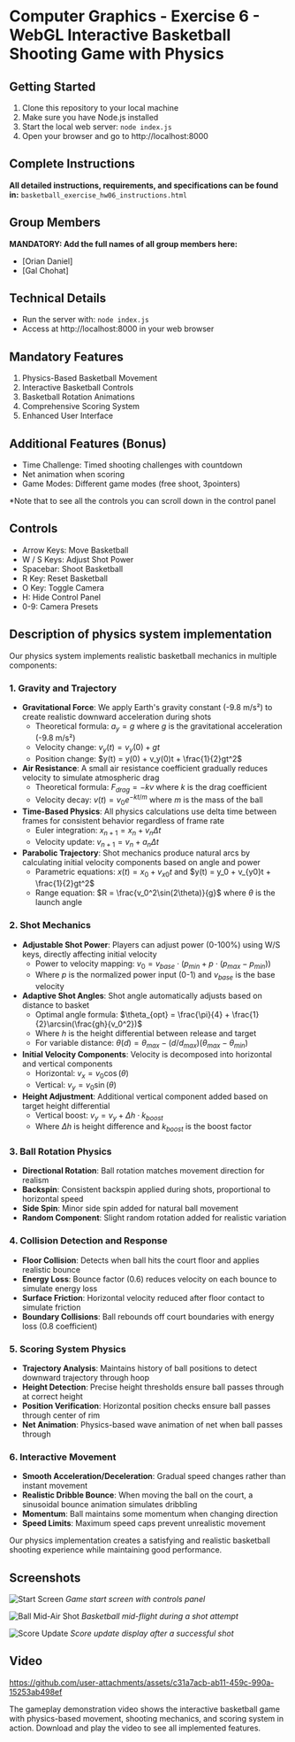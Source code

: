 # Computer Graphics - Exercise 6 - WebGL Interactive Basketball Shooting Game with Physics

## Getting Started
1. Clone this repository to your local machine
2. Make sure you have Node.js installed
3. Start the local web server: `node index.js`
4. Open your browser and go to http://localhost:8000

## Complete Instructions
**All detailed instructions, requirements, and specifications can be found in:**
`basketball_exercise_hw06_instructions.html`

## Group Members
**MANDATORY: Add the full names of all group members here:**
- [Orian Daniel]
- [Gal Chohat]

## Technical Details
- Run the server with: `node index.js`
- Access at http://localhost:8000 in your web browser

## Mandatory Features
1. Physics-Based Basketball Movement
2. Interactive Basketball Controls
3. Basketball Rotation Animations
4. Comprehensive Scoring System
5. Enhanced User Interface

## Additional Features (Bonus)
- Time Challenge: Timed shooting challenges with countdown
- Net animation when scoring
- Game Modes: Different game modes (free shoot, 3pointers)

*Note that to see all the controls you can scroll down in the control panel

## Controls
- Arrow Keys: Move Basketball	
- W / S Keys: Adjust Shot Power	
- Spacebar:	Shoot Basketball
- R Key: Reset Basketball
- O Key: Toggle Camera
- H: Hide Control Panel
- 0-9: Camera Presets

## Description of physics system implementation

Our physics system implements realistic basketball mechanics in multiple components:

### 1. Gravity and Trajectory
- **Gravitational Force**: We apply Earth's gravity constant (-9.8 m/s²) to create realistic downward acceleration during shots
  - Theoretical formula: $a_y = g$ where $g$ is the gravitational acceleration (-9.8 m/s²)
  - Velocity change: $v_y(t) = v_y(0) + gt$
  - Position change: $y(t) = y(0) + v_y(0)t + \frac{1}{2}gt^2$
- **Air Resistance**: A small air resistance coefficient gradually reduces velocity to simulate atmospheric drag
  - Theoretical formula: $F_{drag} = -kv$ where $k$ is the drag coefficient
  - Velocity decay: $v(t) = v_0e^{-kt/m}$ where $m$ is the mass of the ball
- **Time-Based Physics**: All physics calculations use delta time between frames for consistent behavior regardless of frame rate
  - Euler integration: $x_{n+1} = x_n + v_n \Delta t$
  - Velocity update: $v_{n+1} = v_n + a_n \Delta t$
- **Parabolic Trajectory**: Shot mechanics produce natural arcs by calculating initial velocity components based on angle and power
  - Parametric equations: $x(t) = x_0 + v_{x0}t$ and $y(t) = y_0 + v_{y0}t + \frac{1}{2}gt^2$
  - Range equation: $R = \frac{v_0^2\sin(2\theta)}{g}$ where $\theta$ is the launch angle

### 2. Shot Mechanics
- **Adjustable Shot Power**: Players can adjust power (0-100%) using W/S keys, directly affecting initial velocity
  - Power to velocity mapping: $v_0 = v_{base} \cdot (p_{min} + p \cdot (p_{max} - p_{min}))$
  - Where $p$ is the normalized power input (0-1) and $v_{base}$ is the base velocity
- **Adaptive Shot Angles**: Shot angle automatically adjusts based on distance to basket
  - Optimal angle formula: $\theta_{opt} = \frac{\pi}{4} + \frac{1}{2}\arcsin(\frac{gh}{v_0^2})$
  - Where $h$ is the height differential between release and target
  - For variable distance: $\theta(d) = \theta_{max} - (d/d_{max})(\theta_{max} - \theta_{min})$
- **Initial Velocity Components**: Velocity is decomposed into horizontal and vertical components
  - Horizontal: $v_x = v_0 \cos(\theta)$
  - Vertical: $v_y = v_0 \sin(\theta)$
- **Height Adjustment**: Additional vertical component added based on target height differential
  - Vertical boost: $v_y = v_y + \Delta h \cdot k_{boost}$
  - Where $\Delta h$ is height difference and $k_{boost}$ is the boost factor

### 3. Ball Rotation Physics
- **Directional Rotation**: Ball rotation matches movement direction for realism
- **Backspin**: Consistent backspin applied during shots, proportional to horizontal speed
- **Side Spin**: Minor side spin added for natural ball movement
- **Random Component**: Slight random rotation added for realistic variation

### 4. Collision Detection and Response
- **Floor Collision**: Detects when ball hits the court floor and applies realistic bounce
- **Energy Loss**: Bounce factor (0.6) reduces velocity on each bounce to simulate energy loss
- **Surface Friction**: Horizontal velocity reduced after floor contact to simulate friction
- **Boundary Collisions**: Ball rebounds off court boundaries with energy loss (0.8 coefficient)

### 5. Scoring System Physics
- **Trajectory Analysis**: Maintains history of ball positions to detect downward trajectory through hoop
- **Height Detection**: Precise height thresholds ensure ball passes through at correct height
- **Position Verification**: Horizontal position checks ensure ball passes through center of rim
- **Net Animation**: Physics-based wave animation of net when ball passes through

### 6. Interactive Movement
- **Smooth Acceleration/Deceleration**: Gradual speed changes rather than instant movement
- **Realistic Dribble Bounce**: When moving the ball on the court, a sinusoidal bounce animation simulates dribbling
- **Momentum**: Ball maintains some momentum when changing direction
- **Speed Limits**: Maximum speed caps prevent unrealistic movement

Our physics implementation creates a satisfying and realistic basketball shooting experience while maintaining good performance.

## Screenshots

![Start Screen](screenshots/startScreen.png)
*Game start screen with controls panel*

![Ball Mid-Air Shot](screenshots/ballMidAir.png)
*Basketball mid-flight during a shot attempt*

![Score Update](screenshots/scoreUpdate.png)
*Score update display after a successful shot*

## Video

https://github.com/user-attachments/assets/c31a7acb-ab11-459c-990a-15253ab498ef

The gameplay demonstration video shows the interactive basketball game with physics-based movement, shooting mechanics, and scoring system in action. Download and play the video to see all implemented features.
